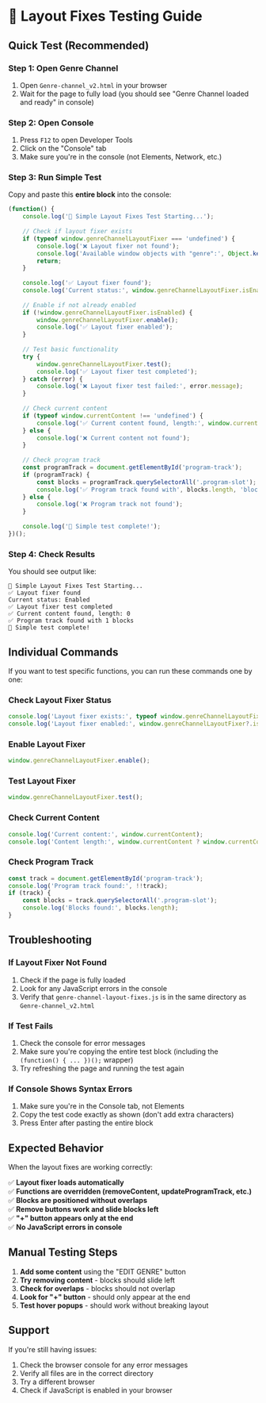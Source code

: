 # 🧪 Layout Fixes Testing Guide

## Quick Test (Recommended)

### Step 1: Open Genre Channel
1. Open `Genre-channel_v2.html` in your browser
2. Wait for the page to fully load (you should see "Genre Channel loaded and ready" in console)

### Step 2: Open Console
1. Press `F12` to open Developer Tools
2. Click on the "Console" tab
3. Make sure you're in the console (not Elements, Network, etc.)

### Step 3: Run Simple Test
Copy and paste this **entire block** into the console:

```javascript
(function() {
    console.log('🧪 Simple Layout Fixes Test Starting...');
    
    // Check if layout fixer exists
    if (typeof window.genreChannelLayoutFixer === 'undefined') {
        console.log('❌ Layout fixer not found');
        console.log('Available window objects with "genre":', Object.keys(window).filter(key => key.includes('genre')));
        return;
    }
    
    console.log('✅ Layout fixer found');
    console.log('Current status:', window.genreChannelLayoutFixer.isEnabled ? 'Enabled' : 'Disabled');
    
    // Enable if not already enabled
    if (!window.genreChannelLayoutFixer.isEnabled) {
        window.genreChannelLayoutFixer.enable();
        console.log('✅ Layout fixer enabled');
    }
    
    // Test basic functionality
    try {
        window.genreChannelLayoutFixer.test();
        console.log('✅ Layout fixer test completed');
    } catch (error) {
        console.log('❌ Layout fixer test failed:', error.message);
    }
    
    // Check current content
    if (typeof window.currentContent !== 'undefined') {
        console.log('✅ Current content found, length:', window.currentContent ? window.currentContent.length : 0);
    } else {
        console.log('❌ Current content not found');
    }
    
    // Check program track
    const programTrack = document.getElementById('program-track');
    if (programTrack) {
        const blocks = programTrack.querySelectorAll('.program-slot');
        console.log('✅ Program track found with', blocks.length, 'blocks');
    } else {
        console.log('❌ Program track not found');
    }
    
    console.log('🧪 Simple test complete!');
})();
```

### Step 4: Check Results
You should see output like:
```
🧪 Simple Layout Fixes Test Starting...
✅ Layout fixer found
Current status: Enabled
✅ Layout fixer test completed
✅ Current content found, length: 0
✅ Program track found with 1 blocks
🧪 Simple test complete!
```

## Individual Commands

If you want to test specific functions, you can run these commands one by one:

### Check Layout Fixer Status
```javascript
console.log('Layout fixer exists:', typeof window.genreChannelLayoutFixer !== 'undefined');
console.log('Layout fixer enabled:', window.genreChannelLayoutFixer?.isEnabled || false);
```

### Enable Layout Fixer
```javascript
window.genreChannelLayoutFixer.enable();
```

### Test Layout Fixer
```javascript
window.genreChannelLayoutFixer.test();
```

### Check Current Content
```javascript
console.log('Current content:', window.currentContent);
console.log('Content length:', window.currentContent ? window.currentContent.length : 0);
```

### Check Program Track
```javascript
const track = document.getElementById('program-track');
console.log('Program track found:', !!track);
if (track) {
    const blocks = track.querySelectorAll('.program-slot');
    console.log('Blocks found:', blocks.length);
}
```

## Troubleshooting

### If Layout Fixer Not Found
1. Check if the page is fully loaded
2. Look for any JavaScript errors in the console
3. Verify that `genre-channel-layout-fixes.js` is in the same directory as `Genre-channel_v2.html`

### If Test Fails
1. Check the console for error messages
2. Make sure you're copying the entire test block (including the `(function() { ... })();` wrapper)
3. Try refreshing the page and running the test again

### If Console Shows Syntax Errors
1. Make sure you're in the Console tab, not Elements
2. Copy the test code exactly as shown (don't add extra characters)
3. Press Enter after pasting the entire block

## Expected Behavior

When the layout fixes are working correctly:

✅ **Layout fixer loads automatically**  
✅ **Functions are overridden (removeContent, updateProgramTrack, etc.)**  
✅ **Blocks are positioned without overlaps**  
✅ **Remove buttons work and slide blocks left**  
✅ **"+" button appears only at the end**  
✅ **No JavaScript errors in console**  

## Manual Testing Steps

1. **Add some content** using the "EDIT GENRE" button
2. **Try removing content** - blocks should slide left
3. **Check for overlaps** - blocks should not overlap
4. **Look for "+" button** - should only appear at the end
5. **Test hover popups** - should work without breaking layout

## Support

If you're still having issues:
1. Check the browser console for any error messages
2. Verify all files are in the correct directory
3. Try a different browser
4. Check if JavaScript is enabled in your browser 